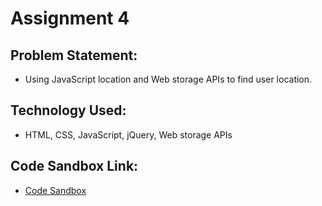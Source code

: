 # Assignment 4

## Problem Statement:
- Using JavaScript location and Web storage APIs to find user location.

## Technology Used:
- HTML, CSS, JavaScript, jQuery, Web storage APIs

## Code Sandbox Link:
- [Code Sandbox]()
